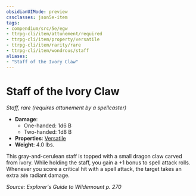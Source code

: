 ```yaml
---
obsidianUIMode: preview
cssclasses: json5e-item
tags:
- compendium/src/5e/egw
- ttrpg-cli/item/attunement/required
- ttrpg-cli/item/property/versatile
- ttrpg-cli/item/rarity/rare
- ttrpg-cli/item/wondrous/staff
aliases: 
- "Staff of the Ivory Claw"
---
```

# Staff of the Ivory Claw
*Staff, rare (requires attunement by a spellcaster)*  

- **Damage**:
  - One-handed: 1d6 B
  - Two-handed: 1d8 B
- **Properties**: [Versatile](/3-Mechanics/CLI/rules/item-properties.md#Versatile)
- **Weight**: 4.0 lbs.

This gray-and-cerulean staff is topped with a small dragon claw carved from ivory. While holding the staff, you gain a +1 bonus to spell attack rolls. Whenever you score a critical hit with a spell attack, the target takes an extra `3d6` radiant damage.

*Source: Explorer's Guide to Wildemount p. 270*